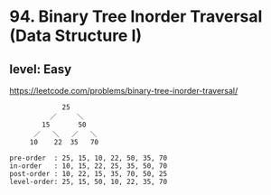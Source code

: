 # 94. Binary Tree Inorder Traversal (Data Structure I)
## level: Easy

https://leetcode.com/problems/binary-tree-inorder-traversal/

```
             25
          ／     ＼
        15       50
      ／   ＼   ／   ＼
     10    22  35   70

pre-order  : 25, 15, 10, 22, 50, 35, 70
in-order   : 10, 15, 22, 25, 35, 50, 70
post-order : 10, 22, 15, 35, 70, 50, 25
level-order: 25, 15, 50, 10, 22, 35, 70
```
